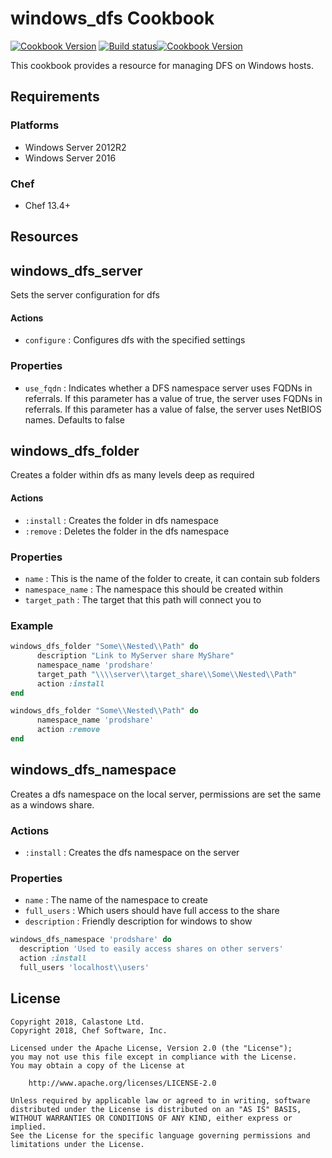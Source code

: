 # windows_dfs Cookbook

[![Cookbook Version](https://img.shields.io/cookbook/v/windows_dfs.svg)](https://supermarket.chef.io/cookbooks/windows_dfs)
[![Build status](https://ci.appveyor.com/api/projects/status/ojhleem9td663n39/branch/master?svg=true)](https://ci.appveyor.com/project/ChefWindowsCookbooks/windows-dfs/branch/master)[![Cookbook Version](https://img.shields.io/cookbook/v/windows_dfs.svg)](https://supermarket.chef.io/cookbooks/windows_dfs)

This cookbook provides a resource for managing DFS on Windows hosts.

## Requirements

### Platforms

- Windows Server 2012R2
- Windows Server 2016

### Chef

- Chef 13.4+

## Resources

## windows_dfs_server
Sets the server configuration for dfs

#### Actions

- `configure` : Configures dfs with the specified settings

### Properties

- `use_fqdn` : Indicates whether a DFS namespace server uses FQDNs in referrals. If this parameter has a value of true, the server uses FQDNs in referrals. If this parameter has a value of false, the server uses NetBIOS names. Defaults to false

## windows_dfs_folder

Creates a folder within dfs as many levels deep as required

#### Actions

- `:install` : Creates the folder in dfs namespace
- `:remove` : Deletes the folder in the dfs namespace

 ### Properties

- `name` : This is the name of the folder to create, it can contain sub folders
- `namespace_name` : The namespace this should be created within
- `target_path` : The target that this path will connect you to

### Example

```ruby
windows_dfs_folder "Some\\Nested\\Path" do
      description "Link to MyServer share MyShare"
      namespace_name 'prodshare'
      target_path "\\\\server\\target_share\\Some\\Nested\\Path"
      action :install
end
```

```ruby
windows_dfs_folder "Some\\Nested\\Path" do
      namespace_name 'prodshare'
      action :remove
end
```

## windows_dfs_namespace

Creates a dfs namespace on the local server, permissions are set the same as a windows share.

 ### Actions

- `:install` : Creates the dfs namespace on the server

 ### Properties

- `name` : The name of the namespace to create
- `full_users` : Which users should have full access to the share
- `description` : Friendly description for windows to show

```ruby
windows_dfs_namespace 'prodshare' do
  description 'Used to easily access shares on other servers'
  action :install
  full_users 'localhost\\users'
```

## License
```
Copyright 2018, Calastone Ltd.
Copyright 2018, Chef Software, Inc.

Licensed under the Apache License, Version 2.0 (the "License");
you may not use this file except in compliance with the License.
You may obtain a copy of the License at

    http://www.apache.org/licenses/LICENSE-2.0

Unless required by applicable law or agreed to in writing, software
distributed under the License is distributed on an "AS IS" BASIS,
WITHOUT WARRANTIES OR CONDITIONS OF ANY KIND, either express or implied.
See the License for the specific language governing permissions and
limitations under the License.
```
